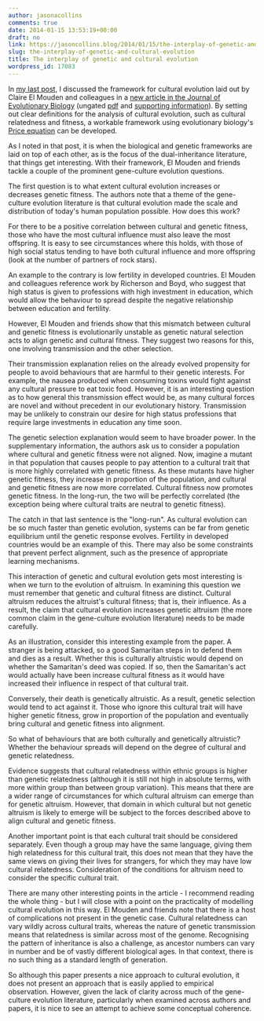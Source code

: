 ```yaml
---
author: jasonacollins
comments: true
date: 2014-01-15 13:53:19+00:00
draft: no
link: https://jasoncollins.blog/2014/01/15/the-interplay-of-genetic-and-cultural-evolution/
slug: the-interplay-of-genetic-and-cultural-evolution
title: The interplay of genetic and cultural evolution
wordpress_id: 17083
---
```


In [my last post](https://jasoncollins.blog/doing-cultural-evolution-right/), I discussed the framework for cultural evolution laid out by Claire El Mouden and colleagues in a [new article in the Journal of Evolutionary Biology](http://dx.doi.org/10.1111/jeb.12296) (ungated [pdf](http://www.staff.ncl.ac.uk/daniel.nettle/ElMoudenJEB.pdf) and [supporting information](http://www.staff.ncl.ac.uk/daniel.nettle/ElMoudenJEBSI.pdf)). By setting out clear definitions for the analysis of cultural evolution, such as cultural relatedness and fitness, a workable framework using evolutionary biology's [Price equation](http://en.wikipedia.org/wiki/Price_equation) can be developed.

As I noted in that post, it is when the biological and genetic frameworks are laid on top of each other, as is the focus of the dual-inheritance literature, that things get interesting. With their framework, El Mouden and friends tackle a couple of the prominent gene-culture evolution questions.

The first question is to what extent cultural evolution increases or decreases genetic fitness. The authors note that a theme of the gene-culture evolution literature is that cultural evolution made the scale and distribution of today's human population possible. How does this work?

For there to be a positive correlation between cultural and genetic fitness, those who have the most cultural influence must also leave the most offspring. It is easy to see circumstances where this holds, with those of high social status tending to have both cultural influence and more offspring (look at the number of partners of rock stars).

An example to the contrary is low fertility in developed countries. El Mouden and colleagues reference work by Richerson and Boyd, who suggest that high status is given to professions with high investment in education, which would allow the behaviour to spread despite the negative relationship between education and fertility.

However, El Mouden and friends show that this mismatch between cultural and genetic fitness is evolutionarily unstable as genetic natural selection acts to align genetic and cultural fitness. They suggest two reasons for this, one involving transmission and the other selection.

Their transmission explanation relies on the already evolved propensity for people to avoid behaviours that are harmful to their genetic interests. For example, the nausea produced when consuming toxins would fight against any cultural pressure to eat toxic food. However, it is an interesting question as to how general this transmission effect would be, as many cultural forces are novel and without precedent in our evolutionary history. Transmission may be unlikely to constrain our desire for high status professions that require large investments in education any time soon.

The genetic selection explanation would seem to have broader power. In the supplementary information, the authors ask us to consider a population where cultural and genetic fitness were not aligned. Now, imagine a mutant in that population that causes people to pay attention to a cultural trait that is more highly correlated with genetic fitness. As these mutants have higher genetic fitness, they increase in proportion of the population, and cultural and genetic fitness are now more correlated. Cultural fitness now promotes genetic fitness. In the long-run, the two will be perfectly correlated (the exception being where cultural traits are neutral to genetic fitness).

The catch in that last sentence is the "long-run". As cultural evolution can be so much faster than genetic evolution, systems can be far from genetic equilibrium until the genetic response evolves. Fertility in developed countries would be an example of this. There may also be some constraints that prevent perfect alignment, such as the presence of appropriate learning mechanisms.

This interaction of genetic and cultural evolution gets most interesting is when we turn to the evolution of altruism. In examining this question we must remember that genetic and cultural fitness are distinct. Cultural altruism reduces the altruist's cultural fitness; that is, their influence. As a result, the claim that cultural evolution increases genetic altruism (the more common claim in the gene-culture evolution literature) needs to be made carefully.

As an illustration, consider this interesting example from the paper. A stranger is being attacked, so a good Samaritan steps in to defend them and dies as a result. Whether this is culturally altruistic would depend on whether the Samaritan's deed was copied. If so, then the Samaritan's act would actually have been increase cultural fitness as it would have increased their influence in respect of that cultural trait.

Conversely, their death is genetically altruistic. As a result, genetic selection would tend to act against it. Those who ignore this cultural trait will have higher genetic fitness, grow in proportion of the population and eventually bring cultural and genetic fitness into alignment.

So what of behaviours that are both culturally and genetically altruistic? Whether the behaviour spreads will depend on the degree of cultural and genetic relatedness.

Evidence suggests that cultural relatedness within ethnic groups is higher than genetic relatedness (although it is still not high in absolute terms, with more within group than between group variation). This means that there are a wider range of circumstances for which cultural altruism can emerge than for genetic altruism. However, that domain in which cultural but not genetic altruism is likely to emerge will be subject to the forces described above to align cultural and genetic fitness.

Another important point is that each cultural trait should be considered separately. Even though a group may have the same language, giving them high relatedness for this cultural trait, this does not mean that they have the same views on giving their lives for strangers, for which they may have low cultural relatedness. Consideration of the conditions for altruism need to consider the specific cultural trait.

There are many other interesting points in the article - I recommend reading the whole thing - but I will close with a point on the practicality of modelling cultural evolution in this way. El Mouden and friends note that there is a host of complications not present in the genetic case. Cultural relatedness can vary wildly across cultural traits, whereas the nature of genetic transmission means that relatedness is similar across most of the genome. Recognising the pattern of inheritance is also a challenge, as ancestor numbers can vary in number and be of vastly different biological ages. In that context, there is no such thing as a standard length of generation.

So although this paper presents a nice approach to cultural evolution, it does not present an approach that is easily applied to empirical observation. However, given the lack of clarity across much of the gene-culture evolution literature, particularly when examined across authors and papers, it is nice to see an attempt to achieve some conceptual coherence.
